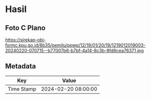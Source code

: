 # Hasil

## Foto C Plano

https://sirekap-obj-formc.kpu.go.id/8b35/pemilu/ppwp/12/19/01/20/19/1219012019003-20240220-070715--b77007b6-b7bf-4a14-8c3b-8fd6cea76371.jpg


## Metadata

| Key        | Value               |
| ---------- | ------------------- |
| Time Stamp | 2024-02-20 08:00:00 |



